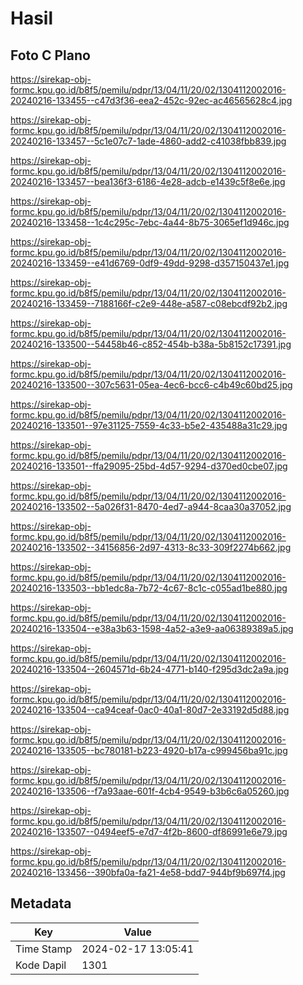 # Hasil

## Foto C Plano

https://sirekap-obj-formc.kpu.go.id/b8f5/pemilu/pdpr/13/04/11/20/02/1304112002016-20240216-133455--c47d3f36-eea2-452c-92ec-ac46565628c4.jpg

https://sirekap-obj-formc.kpu.go.id/b8f5/pemilu/pdpr/13/04/11/20/02/1304112002016-20240216-133457--5c1e07c7-1ade-4860-add2-c41038fbb839.jpg

https://sirekap-obj-formc.kpu.go.id/b8f5/pemilu/pdpr/13/04/11/20/02/1304112002016-20240216-133457--bea136f3-6186-4e28-adcb-e1439c5f8e6e.jpg

https://sirekap-obj-formc.kpu.go.id/b8f5/pemilu/pdpr/13/04/11/20/02/1304112002016-20240216-133458--1c4c295c-7ebc-4a44-8b75-3065ef1d946c.jpg

https://sirekap-obj-formc.kpu.go.id/b8f5/pemilu/pdpr/13/04/11/20/02/1304112002016-20240216-133459--e41d6769-0df9-49dd-9298-d357150437e1.jpg

https://sirekap-obj-formc.kpu.go.id/b8f5/pemilu/pdpr/13/04/11/20/02/1304112002016-20240216-133459--7188166f-c2e9-448e-a587-c08ebcdf92b2.jpg

https://sirekap-obj-formc.kpu.go.id/b8f5/pemilu/pdpr/13/04/11/20/02/1304112002016-20240216-133500--54458b46-c852-454b-b38a-5b8152c17391.jpg

https://sirekap-obj-formc.kpu.go.id/b8f5/pemilu/pdpr/13/04/11/20/02/1304112002016-20240216-133500--307c5631-05ea-4ec6-bcc6-c4b49c60bd25.jpg

https://sirekap-obj-formc.kpu.go.id/b8f5/pemilu/pdpr/13/04/11/20/02/1304112002016-20240216-133501--97e31125-7559-4c33-b5e2-435488a31c29.jpg

https://sirekap-obj-formc.kpu.go.id/b8f5/pemilu/pdpr/13/04/11/20/02/1304112002016-20240216-133501--ffa29095-25bd-4d57-9294-d370ed0cbe07.jpg

https://sirekap-obj-formc.kpu.go.id/b8f5/pemilu/pdpr/13/04/11/20/02/1304112002016-20240216-133502--5a026f31-8470-4ed7-a944-8caa30a37052.jpg

https://sirekap-obj-formc.kpu.go.id/b8f5/pemilu/pdpr/13/04/11/20/02/1304112002016-20240216-133502--34156856-2d97-4313-8c33-309f2274b662.jpg

https://sirekap-obj-formc.kpu.go.id/b8f5/pemilu/pdpr/13/04/11/20/02/1304112002016-20240216-133503--bb1edc8a-7b72-4c67-8c1c-c055ad1be880.jpg

https://sirekap-obj-formc.kpu.go.id/b8f5/pemilu/pdpr/13/04/11/20/02/1304112002016-20240216-133504--e38a3b63-1598-4a52-a3e9-aa06389389a5.jpg

https://sirekap-obj-formc.kpu.go.id/b8f5/pemilu/pdpr/13/04/11/20/02/1304112002016-20240216-133504--2604571d-6b24-4771-b140-f295d3dc2a9a.jpg

https://sirekap-obj-formc.kpu.go.id/b8f5/pemilu/pdpr/13/04/11/20/02/1304112002016-20240216-133504--ca94ceaf-0ac0-40a1-80d7-2e33192d5d88.jpg

https://sirekap-obj-formc.kpu.go.id/b8f5/pemilu/pdpr/13/04/11/20/02/1304112002016-20240216-133505--bc780181-b223-4920-b17a-c999456ba91c.jpg

https://sirekap-obj-formc.kpu.go.id/b8f5/pemilu/pdpr/13/04/11/20/02/1304112002016-20240216-133506--f7a93aae-601f-4cb4-9549-b3b6c6a05260.jpg

https://sirekap-obj-formc.kpu.go.id/b8f5/pemilu/pdpr/13/04/11/20/02/1304112002016-20240216-133507--0494eef5-e7d7-4f2b-8600-df86991e6e79.jpg

https://sirekap-obj-formc.kpu.go.id/b8f5/pemilu/pdpr/13/04/11/20/02/1304112002016-20240216-133456--390bfa0a-fa21-4e58-bdd7-944bf9b697f4.jpg


## Metadata

| Key        | Value               |
| ---------- | ------------------- |
| Time Stamp | 2024-02-17 13:05:41 |
| Kode Dapil | 1301                |



